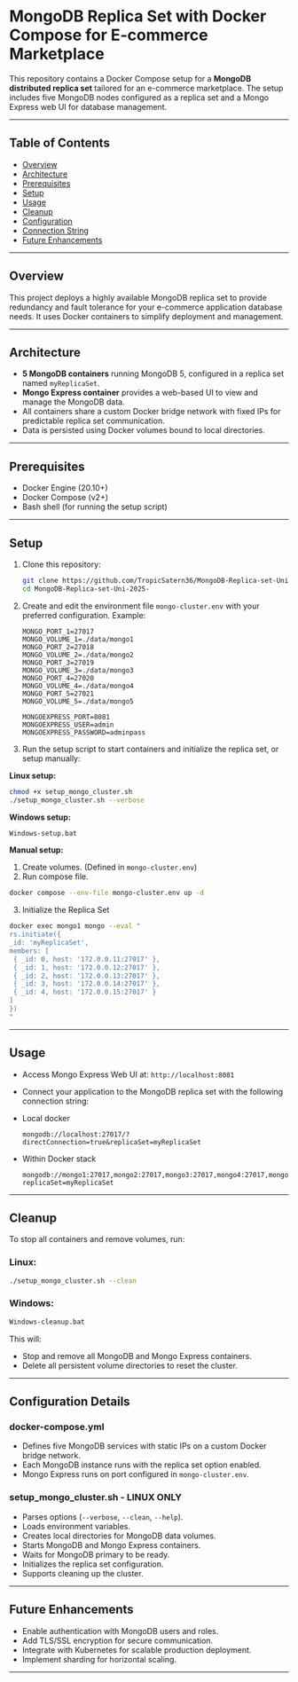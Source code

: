 # MongoDB Replica Set with Docker Compose for E-commerce Marketplace

This repository contains a Docker Compose setup for a **MongoDB distributed replica set** tailored for an e-commerce marketplace. The setup includes five MongoDB nodes configured as a replica set and a Mongo Express web UI for database management.

---

## Table of Contents

- [Overview](#overview)
- [Architecture](#architecture)
- [Prerequisites](#prerequisites)
- [Setup](#setup)
- [Usage](#usage)
- [Cleanup](#cleanup)
- [Configuration](#configuration-details)
- [Connection String](#usage)
- [Future Enhancements](#future-enhancements)

---

## Overview

This project deploys a highly available MongoDB replica set to provide redundancy and fault tolerance for your e-commerce application database needs. It uses Docker containers to simplify deployment and management.

---

## Architecture

- **5 MongoDB containers** running MongoDB 5, configured in a replica set named `myReplicaSet`.
- **Mongo Express container** provides a web-based UI to view and manage the MongoDB data.
- All containers share a custom Docker bridge network with fixed IPs for predictable replica set communication.
- Data is persisted using Docker volumes bound to local directories.

---

## Prerequisites

- Docker Engine (20.10+)
- Docker Compose (v2+)
- Bash shell (for running the setup script)

---

## Setup

1. Clone this repository:
   ```bash
   git clone https://github.com/TropicSatern36/MongoDB-Replica-set-Uni-2025-.git
   cd MongoDB-Replica-set-Uni-2025-
   ```

2. Create and edit the environment file `mongo-cluster.env` with your preferred configuration. Example:

   ```env
   MONGO_PORT_1=27017
   MONGO_VOLUME_1=./data/mongo1
   MONGO_PORT_2=27018
   MONGO_VOLUME_2=./data/mongo2
   MONGO_PORT_3=27019
   MONGO_VOLUME_3=./data/mongo3
   MONGO_PORT_4=27020
   MONGO_VOLUME_4=./data/mongo4
   MONGO_PORT_5=27021
   MONGO_VOLUME_5=./data/mongo5

   MONGOEXPRESS_PORT=8081
   MONGOEXPRESS_USER=admin
   MONGOEXPRESS_PASSWORD=adminpass
   ```

3. Run the setup script to start containers and initialize the replica set, or setup manually:

  **Linux setup:**
   ```bash
   chmod +x setup_mongo_cluster.sh
   ./setup_mongo_cluster.sh --verbose
   ```

   **Windows setup:**

   ```bash
   Windows-setup.bat
   ```

   **Manual setup:**
   
   1. Create volumes. (Defined in `mongo-cluster.env`)
   2. Run compose file.
   ```bash
docker compose --env-file mongo-cluster.env up -d
   ```
   3. Initialize the Replica Set
   ```bash
docker exec mongo1 mongo --eval "
rs.initiate({
  _id: 'myReplicaSet',
  members: [
    { _id: 0, host: '172.0.0.11:27017' },
    { _id: 1, host: '172.0.0.12:27017' },
    { _id: 2, host: '172.0.0.13:27017' },
    { _id: 3, host: '172.0.0.14:27017' },
    { _id: 4, host: '172.0.0.15:27017' }
  ]
})
"
   ```
---

## Usage

* Access Mongo Express Web UI at: `http://localhost:8081`
* Connect your application to the MongoDB replica set with the following connection string:

* Local docker
  ```
  mongodb://localhost:27017/?directConnection=true&replicaSet=myReplicaSet
  ```

* Within Docker stack
   ```
   mongodb://mongo1:27017,mongo2:27017,mongo3:27017,mongo4:27017,mongo5:27017/?replicaSet=myReplicaSet
   ```

---

## Cleanup

To stop all containers and remove volumes, run:

### Linux:
```bash
./setup_mongo_cluster.sh --clean
```
### Windows:
```bash
Windows-cleanup.bat
```

This will:

* Stop and remove all MongoDB and Mongo Express containers.
* Delete all persistent volume directories to reset the cluster.

---

## Configuration Details

### docker-compose.yml

* Defines five MongoDB services with static IPs on a custom Docker bridge network.
* Each MongoDB instance runs with the replica set option enabled.
* Mongo Express runs on port configured in `mongo-cluster.env`.

### setup\_mongo\_cluster.sh - **LINUX ONLY**

* Parses options (`--verbose`, `--clean`, `--help`).
* Loads environment variables.
* Creates local directories for MongoDB data volumes.
* Starts MongoDB and Mongo Express containers.
* Waits for MongoDB primary to be ready.
* Initializes the replica set configuration.
* Supports cleaning up the cluster.

---

## Future Enhancements

* Enable authentication with MongoDB users and roles.
* Add TLS/SSL encryption for secure communication.
* Integrate with Kubernetes for scalable production deployment.
* Implement sharding for horizontal scaling.

---




